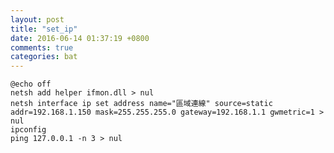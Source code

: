 ```yaml
---
layout: post
title: "set_ip"
date: 2016-06-14 01:37:19 +0800
comments: true
categories: bat
---
```

<pre><code>@echo off
netsh add helper ifmon.dll > nul
netsh interface ip set address name="區域連線" source=static addr=192.168.1.150 mask=255.255.255.0 gateway=192.168.1.1 gwmetric=1 > nul
ipconfig
ping 127.0.0.1 -n 3 > nul
</code></pre>